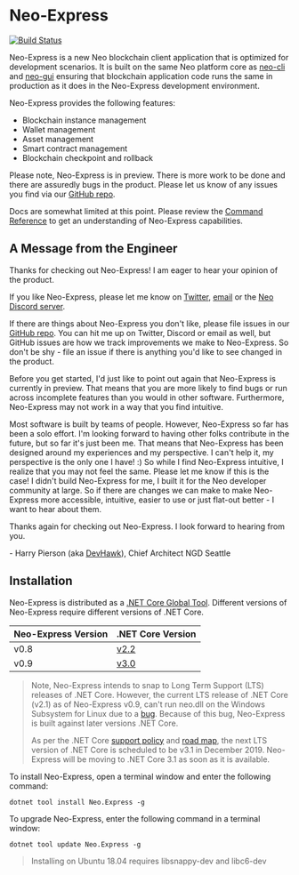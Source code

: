 <!-- markdownlint-enable -->
# Neo-Express
[![Build Status](https://dev.azure.com/NGDSeattle/Public/_apis/build/status/neo-project.neo-express?branchName=master)](https://dev.azure.com/NGDSeattle/Public/_build/latest?definitionId=24&branchName=master)

Neo-Express is a new Neo blockchain client application that is optimized for
development scenarios. It is built on the same Neo platform core as
[neo-cli](https://docs.neo.org/docs/en-us/node/cli/setup.html) and
[neo-gui](https://docs.neo.org/docs/en-us/node/gui/install.html) ensuring that
blockchain application code runs the same in production as it does in the
Neo-Express development environment.

Neo-Express provides the following features:

- Blockchain instance management
- Wallet management
- Asset management
- Smart contract management
- Blockchain checkpoint and rollback

Please note, Neo-Express is in preview. There is more work to be done and there
are assuredly bugs in the product. Please let us know of any issues you find via
our [GitHub repo](https://github.com/neo-project/neo-express/issues).

Docs are somewhat limited at this point. Please review the
[Command Reference](docs\command-reference.md) to get an understanding of
Neo-Express capabilities.

## A Message from the Engineer

Thanks for checking out Neo-Express! I am eager to hear your opinion of the product.

If you like Neo-Express, please let me know on [Twitter](https://twitter.com/devhawk),
[email](mailto:devhawk@outlook.com) or the [Neo Discord server](https://discord.gg/G5WEPwC).

If there are things about Neo-Express you don't like, please file issues in our
[GitHub repo](https://github.com/neo-project/neo-express/issues). You can hit me up on
Twitter, Discord or email as well, but GitHub issues are how we track improvements
we make to Neo-Express. So don't be shy - file an issue if there is anything
you'd like to see changed in the product.

Before you get started, I'd just like to point out again that Neo-Express is
currently in preview. That means that you are more likely to find bugs or run
across incomplete features than you would in other software. Furthermore, Neo-Express
may not work in a way that you find intuitive.

Most software is built by teams of people. However, Neo-Express so far has been
a solo effort. I'm looking forward to having other folks contribute in the future,
but so far it's just been me. That means that Neo-Express has been designed around
my experiences and my perspective. I can't help it, my perspective is the only
one I have! :) So while I find Neo-Express intuitive, I realize that you may not
feel the same. Please let me know if this is the case! I didn't build Neo-Express
for me, I built it for the Neo developer community at large. So if there are
changes we can make to make Neo-Express more accessible, intuitive, easier to
use or just flat-out better - I want to hear about them.

Thanks again for checking out Neo-Express. I look forward to hearing from you.

\- Harry Pierson (aka [DevHawk](http://devhawk.net)), Chief Architect NGD Seattle

## Installation

Neo-Express is distributed as a
[.NET Core Global Tool](https://docs.microsoft.com/en-us/dotnet/core/tools/global-tools).
Different versions of Neo-Express require different versions of .NET Core.

|Neo-Express Version|.NET Core Version|
|-------------------|-----------------|
| v0.8 | [v2.2](https://dotnet.microsoft.com/download/dotnet-core/2.2) |
| v0.9 | [v3.0](https://dotnet.microsoft.com/download/dotnet-core/3.0) |

> Note, Neo-Express intends to snap to Long Term Support (LTS) releases of .NET Core.
> However, the current LTS release of .NET Core (v2.1) as of Neo-Express v0.9,
> can't run neo.dll on the Windows Subsystem for Linux due to a
> [bug](https://github.com/dotnet/corefx/issues/26476). Because of this bug,
> Neo-Express is built against later versions .NET Core.
>
> As per the .NET Core [support policy](https://github.com/dotnet/core/blob/master/microsoft-support.md#current-releases)
> and [road map](https://github.com/dotnet/core/blob/master/roadmap.md#upcoming-ship-dates),
> the next LTS version of .NET Core is scheduled to be v3.1 in December 2019.
> Neo-Express will be moving to .NET Core 3.1 as soon as it is available.  

To install Neo-Express, open a terminal window and enter the following command:

``` shell
dotnet tool install Neo.Express -g
```

To upgrade Neo-Express, enter the following command in a terminal window:

``` shell
dotnet tool update Neo.Express -g
```

> Installing on Ubuntu 18.04 requires libsnappy-dev and libc6-dev
